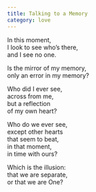 ```yaml
---
title: Talking to a Memory
category: love
---
```

In this moment,   
I look to see who’s there,  
and I see no one.

Is the mirror of my memory,  
only an error in my memory?

Who did I ever see,  
across from me,  
but a reflection  
of my own heart?

Who do we ever see,  
except other hearts  
that seem to beat,  
in that moment,   
in time with ours?

Which is the illusion:  
that we are separate,  
or that we are One?
